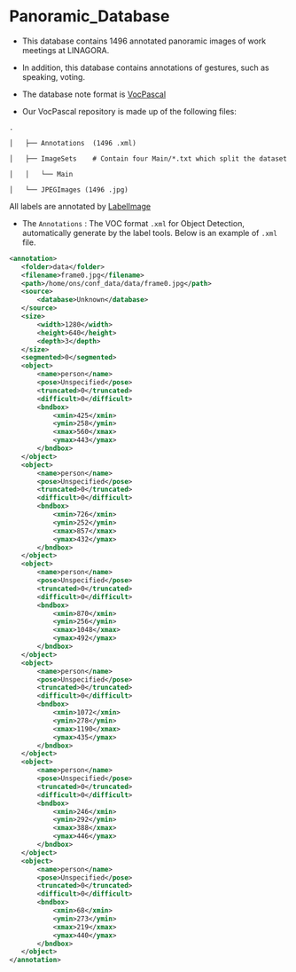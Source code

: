 # Panoramic_Database

* This database contains 1496 annotated panoramic images of work meetings at LINAGORA.

* In addition, this database contains annotations of gestures, such as speaking, voting.

* The database note format is [VocPascal](https://medium.com/towards-artificial-intelligence/understanding-coco-and-pascal-voc-annotations-for-object-detection-bb8ffbbb36e3)

* Our VocPascal repository is made up of the following files:

```
.

│   ├── Annotations  (1496 .xml)

│   ├── ImageSets    # Contain four Main/*.txt which split the dataset

│   │   └── Main    

│   └── JPEGImages (1496 .jpg)

```

All labels are annotated by [LabelImage](https://github.com/tzutalin/labelImg)

* The `Annotations` : The VOC format `.xml` for Object Detection, automatically generate by the label tools. Below is an example of `.xml` file.

 ```xml
 <annotation>
	<folder>data</folder>
	<filename>frame0.jpg</filename>
	<path>/home/ons/conf_data/data/frame0.jpg</path>
	<source>
		<database>Unknown</database>
	</source>
	<size>
		<width>1280</width>
		<height>640</height>
		<depth>3</depth>
	</size>
	<segmented>0</segmented>
	<object>
		<name>person</name>
		<pose>Unspecified</pose>
		<truncated>0</truncated>
		<difficult>0</difficult>
		<bndbox>
			<xmin>425</xmin>
			<ymin>258</ymin>
			<xmax>560</xmax>
			<ymax>443</ymax>
		</bndbox>
	</object>
	<object>
		<name>person</name>
		<pose>Unspecified</pose>
		<truncated>0</truncated>
		<difficult>0</difficult>
		<bndbox>
			<xmin>726</xmin>
			<ymin>252</ymin>
			<xmax>857</xmax>
			<ymax>432</ymax>
		</bndbox>
	</object>
	<object>
		<name>person</name>
		<pose>Unspecified</pose>
		<truncated>0</truncated>
		<difficult>0</difficult>
		<bndbox>
			<xmin>870</xmin>
			<ymin>256</ymin>
			<xmax>1048</xmax>
			<ymax>492</ymax>
		</bndbox>
	</object>
	<object>
		<name>person</name>
		<pose>Unspecified</pose>
		<truncated>0</truncated>
		<difficult>0</difficult>
		<bndbox>
			<xmin>1072</xmin>
			<ymin>278</ymin>
			<xmax>1190</xmax>
			<ymax>435</ymax>
		</bndbox>
	</object>
	<object>
		<name>person</name>
		<pose>Unspecified</pose>
		<truncated>0</truncated>
		<difficult>0</difficult>
		<bndbox>
			<xmin>246</xmin>
			<ymin>292</ymin>
			<xmax>388</xmax>
			<ymax>446</ymax>
		</bndbox>
	</object>
	<object>
		<name>person</name>
		<pose>Unspecified</pose>
		<truncated>0</truncated>
		<difficult>0</difficult>
		<bndbox>
			<xmin>68</xmin>
			<ymin>273</ymin>
			<xmax>219</xmax>
			<ymax>440</ymax>
		</bndbox>
	</object>
 </annotation>

 ```
